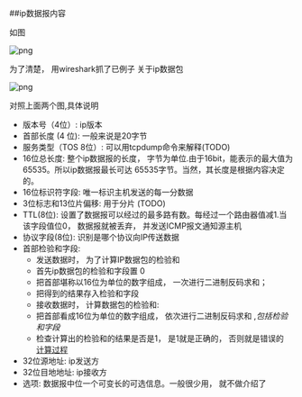 ##ip数据报内容


如图

![png](http://iworkout.cn/static/test/blog/ip_stack.png)


为了清楚， 用wireshark抓了已例子  关于ip数据包

![png](http://iworkout.cn/static/test/blog/ip_protocol.png)


对照上面两个图,具体说明


 - 版本号（4位）: ip版本 
 - 首部长度 (4 位): 一般来说是20字节
 - 服务类型（TOS 8位）: 可以用tcpdump命令来解释(TODO) 
 - 16位总长度: 整个ip数据报的长度， 字节为单位.由于16bit，能表示的最大值为65535。所以ip数据报最长可达 65535字节。当然，其长度是根据内容决定的。 
 - 16位标识符字段: 唯一标识主机发送的每一分数据 
 - 3位标志和13位片偏移: 用于分片 (TODO)
 - TTL(8位): 设置了数据报可以经过的最多路有数。每经过一个路由器值减1.当该字段值位0， 数据报就被丢弃， 并发送ICMP报文通知源主机
 - 协议字段(8位): 识别是哪个协议向IP传送数据
 - 首部检验和字段:  
   - 发送数据时， 为了计算IP数据包的检验和
   - 首先ip数据包的检验和字段置 0
   - 把首部堪称以16位为单位的数字组成， 一次进行二进制反码求和；
   - 把得到的结果存入检验和字段
   - 接收数据时， 计算数据包的检验和:
   - 把首部看成16位为单位的数字组成， 依次进行二进制反码求和 ,*包括检验和字段*
   - 检查计算出的检验和的结果是否是1， 是1就是正确的， 否则就是错误的 [计算过程](http://www.educity.cn/windows/339670.html) 
 - 32位源地址: ip发送方
 - 32位目地地址: ip接收方
 - 选项: 数据报中位一个可变长的可选信息。一般很少用， 就不做介绍了

